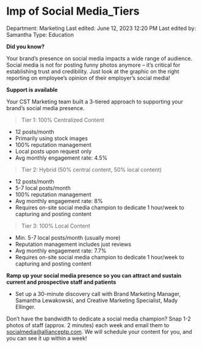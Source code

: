 # Imp of Social Media_Tiers

Department: Marketing
Last edited: June 12, 2023 12:20 PM
Last edited by: Samantha
Type: Education

**Did you know?**

Your brand’s presence on social media impacts a wide range of audience. Social media is not for posting funny photos anymore – it’s critical for establishing trust and credibility. Just look at the graphic on the right reporting on employee’s opinion of their employer’s social media!

**Support is available**

Your CST Marketing team built a 3-tiered approach to supporting your brand’s social media presence.

> Tier 1: 100% Centralized Content
> 
- 12 posts/month
- Primarily using stock images
- 100% reputation management
- Local posts upon request only
- Avg monthly engagement rate: 4.5%

> Tier 2: Hybrid (50% central content, 50% local content)
> 
- 12 posts/month
- 5-7 local posts/month
- 100% reputation management
- Avg monthly engagement rate: 8%
- Requires on-site social media champion to dedicate 1 hour/week to capturing and posting content

> Tier 3: 100% Local Content
> 
- Min. 5-7 local posts/month (usually more)
- Reputation management includes just reviews
- Avg monthly engagement rate: 7.7%
- Requires on-site social media champion to dedicate 1 hour/week to capturing and posting content

**Ramp up your social media presence so you can attract and sustain current and prospective staff and patients**

- Set up a 30-minute discovery call with Brand Marketing Manager, Samantha Lewakowski, and Creative Marketing Specialist, Mady Ellinger.

Don’t have the bandwidth to dedicate a social media champion? Snap 1-2 photos of staff (approx. 2 minutes) each week and email them to [socialmedia@allianceptp.com](mailto:socialmedia@allianceptp.com). We will schedule your content for you, and you can see it up within a week!